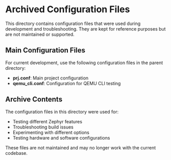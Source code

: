 # Archived Configuration Files

This directory contains configuration files that were used during development and troubleshooting.
They are kept for reference purposes but are not maintained or supported.

## Main Configuration Files

For current development, use the following configuration files in the parent directory:

- **prj.conf**: Main project configuration
- **qemu_cli.conf**: Configuration for QEMU CLI testing

## Archive Contents

The configuration files in this directory were used for:

- Testing different Zephyr features
- Troubleshooting build issues
- Experimenting with different options
- Testing hardware and software configurations

These files are not maintained and may no longer work with the current codebase.
